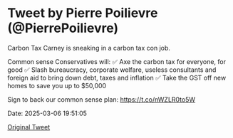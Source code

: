 # Tweet by Pierre Poilievre (@PierrePoilievre)

Carbon Tax Carney is sneaking in a carbon tax con job. 

Common sense Conservatives will: 
✅ Axe the carbon tax for everyone, for good
✅ Slash bureaucracy, corporate welfare, useless consultants and foreign aid to bring down debt, taxes and inflation
✅ Take the GST off new homes to save you up to $50,000

Sign to back our common sense plan: https://t.co/nWZLR0to5W

Date: 2025-03-06 19:51:05

[Original Tweet](https://x.com/PierrePoilievre/status/1897736712597434373)
